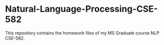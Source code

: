 # Natural-Language-Processing-CSE-582
This repository contains the homework files of my MS Graduate course NLP CSE-582.
